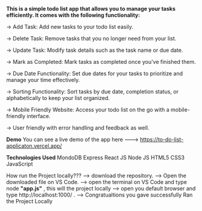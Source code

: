 


**This is a simple todo list app that allows you to manage your tasks efficiently. It comes with the following functionality:**

-> Add Task: Add new tasks to your todo list easily.

-> Delete Task: Remove tasks that you no longer need from your list.

-> Update Task: Modify task details such as the task name or due date.

-> Mark as Completed: Mark tasks as completed once you've finished them.

-> Due Date Functionality: Set due dates for your tasks to prioritize and manage your time effectively.

-> Sorting Functionality: Sort tasks by due date, completion status, or alphabetically to keep your list organized.

-> Mobile Friendly Website: Access your todo list on the go with a mobile-friendly interface.

-> User friendly with error handling and feedback as well. 

**Demo**
You can see a live demo of the app here --->  https://to-do-list-applicaton.vercel.app/

**Technologies Used**
MondoDB
Express
React JS
Node JS
HTML5
CSS3
JavaScript

How run the Project locally???
--> download the repository. 
--> Open the downloaded file on VS Code. 
--> open the terminal on VS Code and type node **"app.js"** , this will the project locally 
--> open you default browser and type http://localhost:1000/ .
--> Congratualtions you gave successfully Ran the Project Locally 
